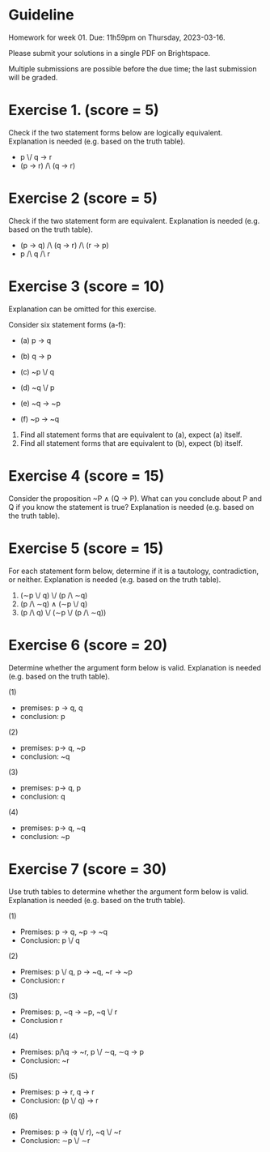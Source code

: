# Guideline

Homework for week 01. Due: 11h59pm on Thursday, 2023-03-16. 

Please submit your solutions in a single PDF on Brightspace. 

Multiple submissions are possible before the due time; the last submission will be graded. 

 

# Exercise 1. (score = 5)

Check if the two statement forms below are logically equivalent. Explanation is needed (e.g. based on the truth table). 


-   p \\/ q -> r
-   (p -> r) /\\ (q -> r)

# Exercise 2 (score = 5)

Check if the two statement form are equivalent. Explanation is needed (e.g. based on the truth table). 

-   (p -> q) /\\ (q -> r) /\\ (r -> p)
-   p /\\ q /\\ r


# Exercise 3 (score = 10)


Explanation can be omitted for this exercise.

Consider six statement forms (a-f):

- (a) p -> q 

- (b) q -> p

- (c) ~p \\/ q

- (d) ~q \\/ p

- (e) ~q -> ~p

- (f) ~p -> ~q



1. Find all statement forms that are equivalent to (a), expect (a) itself.
2.  Find all statement forms that are equivalent to (b), expect (b) itself.




# Exercise 4 (score = 15)

Consider the proposition ~P ∧ (Q → P). What can you conclude about P and Q if you know the statement is true? Explanation is needed (e.g. based on the truth table). 



# Exercise 5 (score = 15)

For each  statement form below, determine  if it is a tautology, contradiction, or neither. Explanation is needed (e.g. based on the truth table). 


1.  (∼p \\/ q) \\/ (p /\\ ∼q)
2.  (p /\\ ∼q) ∧ (∼p \\/ q)
3.  (p /\ q) \\/ (∼p \\/ (p /\\ ∼q))




# Exercise 6 (score = 20)
Determine whether the argument form below is valid. Explanation is needed (e.g. based on the truth table). 

(1)

-   premises: p -> q,  q
-   conclusion: p

(2)

-   premises: p-> q, ~p
-   conclusion: ~q

(3)

-   premises: p-> q, p
-   conclusion: q

(4)

-   premises: p-> q, ~q
-   conclusion: ~p


# Exercise 7 (score = 30)

Use truth tables to determine whether the argument form below is valid. Explanation is needed (e.g. based on the truth table). 

(1)

-   Premises: p -> q,  ~p -> ~q
-   Conclusion:  p \\/ q

(2)

-   Premises: p \\/ q, p -> ~q, ~r -> ~p
-   Conclusion: r

(3)

-   Premises: p, ~q -> ~p,  ~q \\/ r
-   Conclusion r

(4)

-   Premises: p/\q -> ~r,  p \\/ ∼q,  ∼q -> p
-   Conclusion: ~r

(5)

-   Premises: p -> r, q -> r
-   Conclusion: (p \\/ q) -> r

(6)

-   Premises: p -> (q \\/ r),  ~q \\/ ~r
-   Conclusion: ∼p \\/ ∼r


